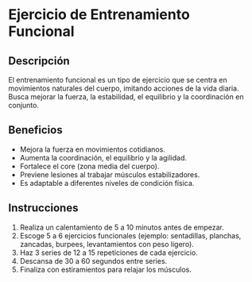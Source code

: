 # Ejercicio de Entrenamiento Funcional

## Descripción
El entrenamiento funcional es un tipo de ejercicio que se centra en movimientos naturales del cuerpo, imitando acciones de la vida diaria. Busca mejorar la fuerza, la estabilidad, el equilibrio y la coordinación en conjunto.

## Beneficios
- Mejora la fuerza en movimientos cotidianos.
- Aumenta la coordinación, el equilibrio y la agilidad.
- Fortalece el core (zona media del cuerpo).
- Previene lesiones al trabajar músculos estabilizadores.
- Es adaptable a diferentes niveles de condición física.

## Instrucciones
1. Realiza un calentamiento de 5 a 10 minutos antes de empezar.
2. Escoge 5 a 6 ejercicios funcionales (ejemplo: sentadillas, planchas, zancadas, burpees, levantamientos con peso ligero).
3. Haz 3 series de 12 a 15 repeticiones de cada ejercicio.
4. Descansa de 30 a 60 segundos entre series.
5. Finaliza con estiramientos para relajar los músculos.